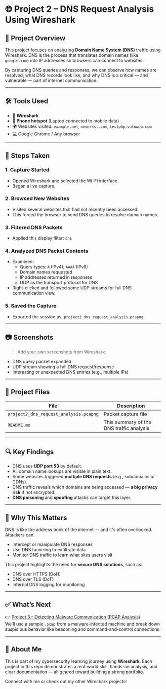 # 🌐 Project 2 – DNS Request Analysis Using Wireshark

## 📌 Project Overview

This project focuses on analyzing **Domain Name System (DNS)** traffic using Wireshark. DNS is the process that translates domain names (like `google.com`) into IP addresses so browsers can connect to websites.

By capturing DNS queries and responses, we can observe how names are resolved, what DNS records look like, and why DNS is a critical — and vulnerable — part of internet communication.

---

## 🛠️ Tools Used

- 🐬 **Wireshark**
- 📶 **Phone hotspot** (Laptop connected to mobile data)
- 🌍 Websites visited: `example.net`, `neverssl.com`, `testphp.vulnweb.com`
- 💻 Google Chrome / Any browser

---

## 🔄 Steps Taken

### 1. Capture Started
- Opened Wireshark and selected the Wi-Fi interface.
- Began a live capture.

### 2. Browsed New Websites
- Visited several websites that had not recently been accessed.
- This forced the browser to send DNS queries to resolve domain names.

### 3. Filtered DNS Packets
- Applied this display filter:
  ```dns```

### 4. Analyzed DNS Packet Contents
- Examined:
  - Query types: `A` (IPv4), `AAAA` (IPv6)
  - Domain names requested
  - IP addresses returned in responses
  - UDP as the transport protocol for DNS
- Right-clicked and followed some UDP streams for full DNS communication view.

### 5. Saved the Capture
- Exported the session as: `project2_dns_request_analysis.pcapng`

---

## 📷 Screenshots

> Add your own screenshots from Wireshark:
- DNS query packet expanded
- UDP stream showing a full DNS request/response
- Interesting or unexpected DNS entries (e.g., multiple IPs)

---

## 📁 Project Files

| File | Description |
|------|-------------|
| `project2_dns_request_analysis.pcapng` | Packet capture file |
| `README.md` | This summary of the DNS traffic analysis |

---

## 🔍 Key Findings

- DNS uses **UDP port 53** by default.
- All domain name lookups are visible in plain text.
- Some websites triggered **multiple DNS requests** (e.g., subdomains or CDNs).
- DNS traffic reveals which domains are being accessed — **a big privacy risk** if not encrypted.
- **DNS poisoning** and **spoofing** attacks can target this layer.

---

## 🔐 Why This Matters

DNS is like the address book of the internet — and it's often overlooked. Attackers can:
- Intercept or manipulate DNS responses
- Use DNS tunneling to exfiltrate data
- Monitor DNS traffic to learn what sites users visit

This project highlights the need for **secure DNS solutions**, such as:
- DNS over HTTPS (DoH)
- DNS over TLS (DoT)
- Internal DNS logging for monitoring

---

## ✅ What’s Next

👉 [Project 3 – Detecting Malware Communication (PCAP Analysis)](#)  
We'll use a sample `.pcap` from a malware-infected machine and break down suspicious behavior like beaconing and command-and-control connections.

---

## 🙋 About Me

This is part of my cybersecurity learning journey using **Wireshark**. Each project in this repo demonstrates a real-world skill, hands-on analysis, and clear documentation — all geared toward building a strong portfolio.

Connect with me or check out my other Wireshark projects!
